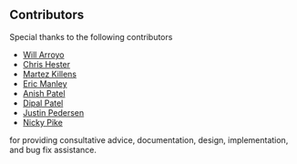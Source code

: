 ## Contributors

Special thanks to the following contributors

* [Will Arroyo](https://github.com/warroyo/)
* [Chris Hester](https://github.com/hesterch/)
* [Martez Killens](https://github.com/tezzizm/)
* [Eric Manley](https://github.com/ericm48)
* [Anish Patel](https://github.com/anishp55/)
* [Dipal Patel](https://github.com/dipalpat)
* [Justin Pedersen](https://github.com/pedersenju/)
* [Nicky Pike](https://github.com/npike-vmware)

for providing consultative advice, documentation, design, implementation, and bug fix assistance.
